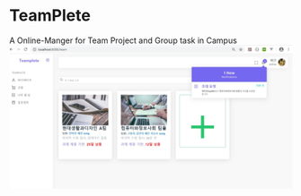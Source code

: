 # TeamPlete
A Online-Manger for Team Project and Group task in Campus
![Create Team](image/팀플릿1.jpg)
